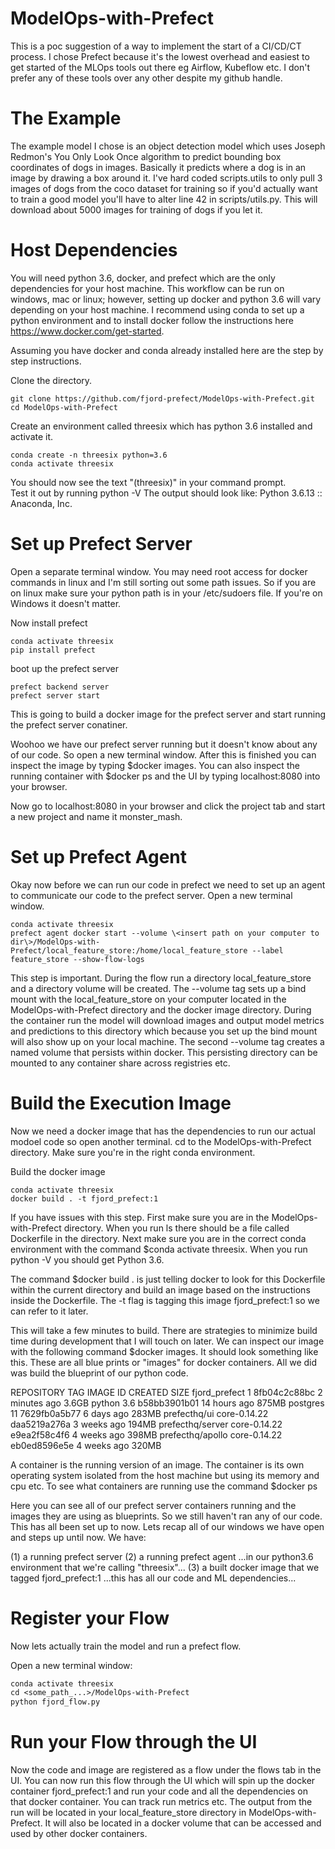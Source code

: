 # ModelOps-with-Prefect

This is a poc suggestion of a way to implement the start of a CI/CD/CT process.  I chose Prefect because it's the lowest overhead and easiest to get started of the MLOps tools out there eg Airflow, Kubeflow etc.  I don't prefer any of these tools over any other despite my github handle.

# The Example
The example model I chose is an object detection model which uses Joseph Redmon's You Only Look Once algorithm to predict bounding box coordinates of dogs in images.  Basically it predicts where a dog is in an image by drawing a box around it.  I've hard coded scripts.utils to only pull 3 images of dogs from the coco dataset for training so if you'd actually want to train a good model you'll have to alter line 42 in scripts/utils.py.  This will download about 5000 images for training of dogs if you let it.

# Host Dependencies
You will need python 3.6, docker, and prefect which are the only dependencies for your host machine.  This workflow can be run on windows, mac or linux; however, setting up docker and python 3.6 will vary depending on your host machine.  I recommend using conda to set up a python environment and to install docker follow the instructions here https://www.docker.com/get-started.

Assuming you have docker and conda already installed here are the step by step instructions.

Clone the directory.
```dif
git clone https://github.com/fjord-prefect/ModelOps-with-Prefect.git
cd ModelOps-with-Prefect
```

Create an environment called threesix which has python 3.6 installed and activate it.
```dif
conda create -n threesix python=3.6
conda activate threesix
```

You should now see the text "(threesix)" in your command prompt.  
Test it out by running 
python -V
The output should look like:  Python 3.6.13 :: Anaconda, Inc.

# Set up Prefect Server
Open a separate terminal window.
You may need root access for docker commands in linux and I'm still sorting out some path issues.  So if you are on linux make sure your python path is in your /etc/sudoers file.  If you're on Windows it doesn't matter.

Now install prefect
```dif
conda activate threesix
pip install prefect
```

boot up the prefect server
```dif
prefect backend server
prefect server start
```

This is going to build a docker image for the prefect server and start running the prefect server conatiner.   

Woohoo we have our prefect server running but it doesn't know about any of our code.  So open a new terminal window.  After this is finished you can inspect the image by typing $docker images.  You can also inspect the running container with $docker ps and the UI by typing localhost:8080 into your browser. 

Now go to localhost:8080 in your browser and click the project tab and start a new project and name it monster_mash.

# Set up Prefect Agent
Okay now before we can run our code in prefect we need to set up an agent to communicate our code to the prefect server.  Open a new terminal window.
```dif
conda activate threesix
prefect agent docker start --volume \<insert path on your computer to dir\>/ModelOps-with-Prefect/local_feature_store:/home/local_feature_store --label feature_store --show-flow-logs
```
This step is important. During the flow run a directory local_feature_store and a directory volume will be created.  The --volume tag sets up a bind mount with the local_feature_store on your computer located in the ModelOps-with-Prefect directory and the docker image directory.  During the container run the model will download images and output model metrics and predictions to this directory which because you set up the bind mount will also show up on your local machine.  The second --volume tag creates a named volume that persists within docker.  This persisting directory can be mounted to any container share across registries etc.
  
# Build the Execution Image
Now we need a docker image that has the dependencies to run our actual modoel code so open another terminal.  cd to the ModelOps-with-Prefect directory.  Make sure you're in the right conda environment.

Build the docker image
```dif
conda activate threesix
docker build . -t fjord_prefect:1
```
If you have issues with this step.  First make sure you are in the ModelOps-with-Prefect directory.  When you run ls there should be a file called Dockerfile in the directory.  Next make sure you are in the correct conda environment with the command $conda activate threesix.  When you run python -V you should get Python 3.6.  

The command $docker build . is just telling docker to look for this Dockerfile within the current directory and build an image based on the instructions inside the Dockerfile.  The -t flag is tagging this image fjord_prefect:1 so we can refer to it later.

This will take a few minutes to build.  There are strategies to minimize build time during development that I will touch on later.  We can inspect our image with the following command $docker images.  It should look something like this.  These are all blue prints or "images" for docker containers.  All we did was build the blueprint of our python code.

REPOSITORY              TAG            IMAGE ID       CREATED         SIZE
fjord_prefect           1              8fb04c2c88bc   2 minutes ago   3.6GB
python                  3.6            b58bb3901b01   14 hours ago    875MB
postgres                11             7629fb0a5b77   6 days ago      283MB
prefecthq/ui            core-0.14.22   daa5219a276a   3 weeks ago     194MB
prefecthq/server        core-0.14.22   e9ea2f58c4f6   4 weeks ago     398MB
prefecthq/apollo        core-0.14.22   eb0ed8596e5e   4 weeks ago     320MB

A container is the running version of an image.  The container is its own operating system isolated from the host machine but using its memory and cpu etc.  To see what containers are running use the command $docker ps

Here you can see all of our prefect server containers running and the images they are using as blueprints.  So we still haven't ran any of our code.  This has all been set up to now.  Lets recap all of our windows we have open and steps up until now.  We have:

(1) a running prefect server 
(2) a running prefect agent ...in our python3.6 environment that we're calling "threesix"...
(3) a built docker image that we tagged fjord_prefect:1 ...this has all our code and ML dependencies...

# Register your Flow

Now lets actually train the model and run a prefect flow.  

Open a new terminal window:

```diff
conda activate threesix
cd <some_path_...>/ModelOps-with-Prefect
python fjord_flow.py
```

# Run your Flow through the UI
Now the code and image are registered as a flow under the flows tab in the UI.  You can now run this flow through the UI which will spin up the docker container fjord_prefect:1 and run your code and all the dependencies on that docker container.  You can track run metrics etc.  The output from the run will be located in your local_feature_store directory in ModelOps-with-Prefect.  It will also be located in a docker volume that can be accessed and used by other docker containers.
